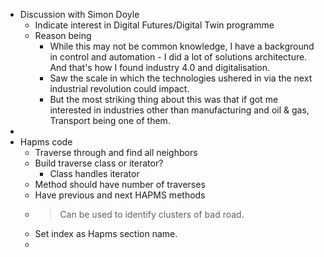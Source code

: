 - Discussion with Simon Doyle
	- Indicate interest in Digital Futures/Digital Twin programme
	- Reason being
		- While this may not be common knowledge, I have a background in control and automation - I did a lot of solutions architecture. And that's how I found industry 4.0 and digitalisation.
		- Saw the scale in which the technologies ushered in via the next industrial revolution could impact.
		- But the most striking thing about this was that if got me interested in industries other than manufacturing and oil & gas, Transport being one of them.
-
- Hapms code
	- Traverse through and find all neighbors
	- Build traverse class or iterator?
		- Class handles iterator
	- Method should have number of traverses
	- Have previous and next HAPMS methods
	- > Can be used to identify clusters of bad road.
	- Set index as Hapms section name.
	-
